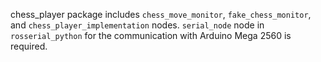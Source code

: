 chess_player package includes `chess_move_monitor`, `fake_chess_monitor`, and `chess_player_implementation` nodes. `serial_node` node in `rosserial_python` for the communication with Arduino Mega 2560 is required.
